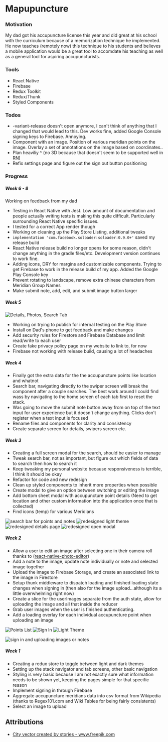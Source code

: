 # Mapupuncture

### Motivation

My dad got his accupuncture license this year and did great at his school with the curriculum because of a memorization technique he implemented. He now teaches (remotely now) this technique to his students and believes a mobile application would be a great tool to accomdate his teaching as well as a general tool for aspiring accupuncturists.

### Tools

- React Native
- Firebase
- Redux Toolkit
- Redux/Thunk
- Styled Components

### Todos

- -variant-release doesn't open anymore, I can't think of anything that I changed that would lead to this. Dev works fine, added Google Console signing keys to Firebase. Annoying.
- Component with an image. Position of various meridian points on the image. Overlay a set of annotations on the image based on coordinates..
- Plan heaviliy ^ (no 3D because that doesn't seem to be supported well in RN)
- Refix settings page and figure out the sign out button positioning

### Progress

##### Week 6 - 8

Working on feedback from my dad

- Testing in React Native with Jest. Low amount of documentation and people actually writing tests is making this quite difficult. Particularly surrounding React Native specific issues.
- I tested for a correct App render though
- Working on cleaning up the Play Store Listing, additional tweaks
- `implementation 'com.facebook.soloader:soloader:0.9.0+'` saved my release build
- React Native release build no longer opens for some reason, didn't change anything in the gradle files/etc. Development version continues to work fine.
- Adding icons, DRY for margins and customizable components. Trying to get Firebase to work in the release build of my app. Added the Google Play Console key
- Prevent rotating to landscape, remove extra chinese characters from Meridian Group Names
- Make submit note, add, edit, and submit image button larger

##### Week 5

![Details, Photos, Search Tab](public/readme/new-tabs-overview.gif)

- Working on trying to publish for internal testing on the Play Store
- Install on Dad's phone to get feedback and make changes
- Add security rules for Firestore and Firebase Database and limit read/write to each user
- Create fake privacy policy page on my website to link to, for now
- Firebase not working with release build, causing a lot of headaches

##### Week 4

- Finally got the extra data for the the accupuncture points like location and whatnot
- Search bar, navigating directly to the swiper screen will break the component after a couple searches. The best work around I could find wass by navigating to the home screen of each tab first to reset the stack.
- Was going to move the submit note button away from on top of the text input for user experience but it doesn't change anything. Clicks don't register when a text input is focused
- Rename files and components for clarity and consistency
- Create separate screen for details, swipers screen etc.

##### Week 3

- Creating a full screen modal for the search, should be easier to manage
- Tweak search bar, not as important, but figure out which fields of data to search then how to search it
- Keep tweaking my personal website because responsiveness is terrible, I think it should be okay
- Refactor for code and new redesign
- Clean up styled components to inherit more properties when possible
- Create modal to give an option between switching or editing the image
- Add bottom sheet modal with accupuncture point details (Need to get location and other custom information into the application once that is collected)
- Find icons (temp) for various Meridians

![search bar for points and notes](public/readme/redesign-basic.gif)
![redesigned light theme](public/readme/light-home-screen.png)
![redesigned details page](public/readme/new-details-page.png)
![redesigned open modal](public/readme/temp-screenshot.png)

##### Week 2

- Allow a user to edit an image after selecting one in their camera roll thanks to ([react-native-photo-editor](https://github.com/prscX/react-native-photo-editor))
- Add a note to the image, update note individually or note and selected image together
- Upload the image to Firebase Storage, and create an associated link to the image in Firestore
- Setup thunk middleware to dispatch loading and finished loading state changes when signing in (then also for the image upload...although its a little overwhelming right now)
- Create a slice for the userImages separate from the auth state, allow for uploading the image and all that inside the reducer
- Grab user images when the user is finished authenticating.
- Add a loading overlay for each individual accupuncture point when uploading an image

![Points List](public/readme/primary_meridians.png)
![Sign In](public/readme/signedin-user.png)
![Light Theme](public/readme/light-theme.png)

![sign in and uploading images or notes](public/readme/signin-uploadimage.gif)

##### Week 1

- Creating a redux store to toggle between light and dark themes
- Setting up the stack navigator and tab screens, other basic navigation
- Styling is very basic because I am not exactly sure what information needs to be shown yet, keeping the pages simple for that specific reason
- Implement signing in through Firebase
- Aggregate accupuncture meridians data into csv format from Wikipedia (thanks to Regex101.com and Wiki Tables for being fairly consistents)
- Select an image to upload

## Attributions

- <a href='https://www.freepik.com/free-photos-vectors/city'>City vector created by stories - www.freepik.com</a>
